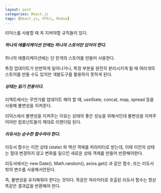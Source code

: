 ```yaml
---
layout: post
categories: React.js
tags: [React.js, 리덕스, Redux]
---
```

리덕스를 사용할 때 꼭 지켜야할 규칙들이 있다.

##### 하나의 애플리케이션 안에는 하나의 스토어만 있어야 한다.

하나의 애플리케이션에는 단 한개의 스토어를 만들어 사용한다. 

특정 업데이트가 빈번하게 일어나거나, 특정 부분을 완전히 분리시키게 될 때 여러개의 스토어를 만들 수도 있지만 개발도구를 활용하지 못하게 된다.


##### 상태는 읽기 전용이다.

리액트에서는 무언가를 업데이트 해야 할 때, useState, concat, map, spread 등을 사용해 불변성을 지켜준다.

리덕스에서 불변성을 지켜주는 이유는 상태의 좋은 성능을 위해서인데 불변성을 지켜주어야만 컴포넌트들이 제대로 리랜더링 된다.


##### 리듀서는 순수한 함수여야 한다.

리듀서 함수는 이전 상태 (state) 와 액션 객체를 파라미터로 받는데, 이때 이전의 상태는 절대 변경하지 않고 변화를 일으킨 새로운 상태 객체를 만들어 반환해야한다.

리듀서에서는 new Date(), Math.random(), axios.get() 과 같은 함수, 또는 리듀서 밖의 변수를 사용해서안된다.

즉, 불변성을 유지해줘야 한다는 것이다. 똑같은 파라미터로 호출된 리듀서 함수는 항상 똑같은 결과값을 반환해야 한다.
